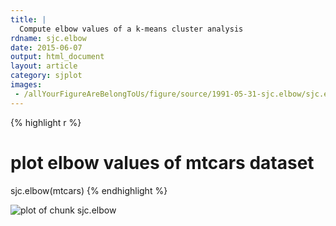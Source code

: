```yaml
---
title: |
  Compute elbow values of a k-means cluster analysis
rdname: sjc.elbow
date: 2015-06-07
output: html_document
layout: article
category: sjplot
images:
 - /allYourFigureAreBelongToUs/figure/source/1991-05-31-sjc.elbow/sjc.elbow-1.png
---
```





{% highlight r %}
# plot elbow values of mtcars dataset
sjc.elbow(mtcars)
{% endhighlight %}

![plot of chunk sjc.elbow](/allYourFigureAreBelongToUs/figure/source/1991-05-31-sjc.elbow/sjc.elbow-1.png) 